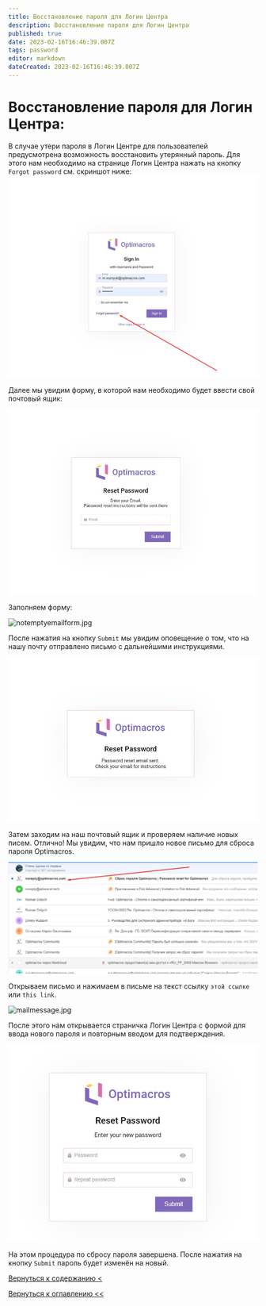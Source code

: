 ```yaml
---
title: Восстановление пароля для Логин Центра
description: Восстановление пароля для Логин Центра
published: true
date: 2023-02-16T16:46:39.007Z
tags: password
editor: markdown
dateCreated: 2023-02-16T16:46:39.007Z
---
```


# Восстановление пароля для Логин Центра:

В случае утери пароля в Логин Центре для пользователей предусмотрена возможность восстановить утерянный
пароль. Для этого нам необходимо на странице Логин Центра нажать на кнопку `Forgot password` см. скриншот ниже:
![forgotpassbutton.jpg](/login-center/forgot_password/forgotpassbutton.jpg)

Далее мы увидим форму, в которой нам необходимо будет ввести свой почтовый ящик:

![forgotemailform.jpg](/login-center/forgot_password/forgotemailform.jpg)

Заполняем форму:

![notemptyemailform.jpg](/login-center/forgot_password/notemptyemailform.jpg)

После нажатия на кнопку `Submit` мы увидим оповещение о том, что на нашу почту отправлено письмо с дальнейшими
 инструкциями.
 
![resetpassnotify.jpg](/login-center/forgot_password/resetpassnotify.jpg)

Затем заходим на наш почтовый ящик и проверяем наличие новых писем. Отлично! Мы увидим, что нам пришло новое письмо для
 сброса пароля Optimacros.

![newmessageinmail.jpg](/login-center/forgot_password/newmessageinmail.jpg)

Открываем письмо и нажимаем в письме на текст ссылку `этой ссылке` или `this link`.

![mailmessage.jpg](/login-center/forgot_password/mailmessage.jpg)

После этого нам открывается страничка Логин Центра с формой для ввода нового пароля и повторным вводом для
 подтверждения.
 
![newpasswordform.jpg](/login-center/forgot_password/newpasswordform.jpg) 

На этом процедура по сбросу пароля завершена. После нажатия на кнопку `Submit` пароль будет изменён на новый.
  
[Вернуться к содержанию <](/login-center/)

[Вернуться к оглавлению  <<](/home/)